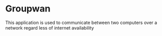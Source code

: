 # Groupwan
This application is used to communicate between two computers over a network regard less of internet availability
